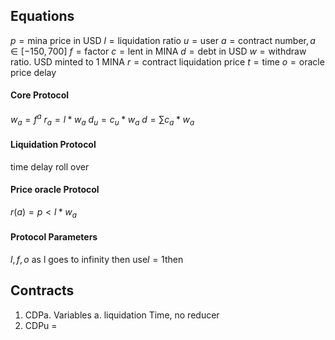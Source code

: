 ## Equations

$p=\text{mina price in USD}$
$l=\text{liquidation ratio}$
$u=\text{user}$
$a=\text{contract number} ,  a \in [-150,700]$
$f=\text{factor}$
$c=\text{lent in MINA}$
$d=\text{debt in USD}$
$w=\text{withdraw ratio. USD minted to 1 MINA}$
$r=\text{contract liquidation price}$
$t=\text{time}$
$o=\text{oracle price delay}$

#### Core Protocol
$w_a= f^{a}$
$r_a= l*w_a$
$d_u= c_{u}*w_a$
$d=\sum{c_a*w_a}$

#### Liquidation Protocol
time delay
roll over


#### Price oracle Protocol
$r(a)= p < l*w_a$

#### Protocol Parameters
$l, f, o$
$\text{as l goes to infinity then use}l=1\text{then }$

## Contracts
1. CDPa. Variables
 a. liquidation Time, no reducer
2. CDPu = 